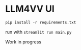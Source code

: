 # LLM4VV UI 

`pip install -r requirements.txt`

run with `streamlit run main.py`

Work in progress
